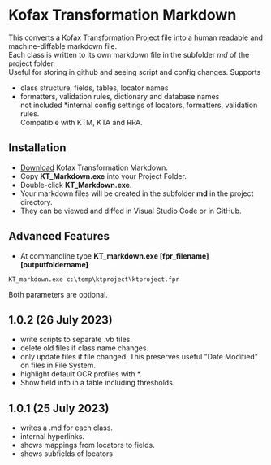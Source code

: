 # Kofax Transformation Markdown
 
This converts a Kofax Transformation Project file into a human readable and machine-diffable markdown file.  
Each class is written to its own markdown file in the subfolder *md* of the project folder.  
Useful for storing in github and seeing script and config changes.
Supports
* class structure, fields, tables, locator names
* formatters, validation rules, dictionary and database names  
not included
*internal config settings of locators, formatters, validation rules.  
Compatible with KTM, KTA and RPA.  

## Installation
* [Download](https://github.com/KofaxTransformation/KT_markdown/releases/download/1.0.2/KT_markdown.exe) Kofax Transformation Markdown.
* Copy **KT_Markdown.exe** into your Project Folder.
* Double-click **KT_Markdown.exe**.
* Your markdown files will be created in the subfolder **md** in the project directory. 
* They can be viewed and diffed in Visual Studio Code or in GitHub.

## Advanced Features
* At commandline type **KT_markdown.exe [fpr_filename] [outputfoldername]**
```batch
KT_markdown.exe c:\temp\ktproject\ktproject.fpr
```
Both parameters are optional.  
## 1.0.2 (26 July 2023)
* write scripts to separate .vb files.
* delete old files if class name changes.
* only update files if file changed. This preserves useful "Date Modified" on files in File System.
* highlight default OCR profiles with *.
* Show field info in a table including thresholds.
## 1.0.1 (25 July 2023) 
* writes a .md for each class.
* internal hyperlinks.
* shows mappings from locators to fields.
* shows subfields of locators


